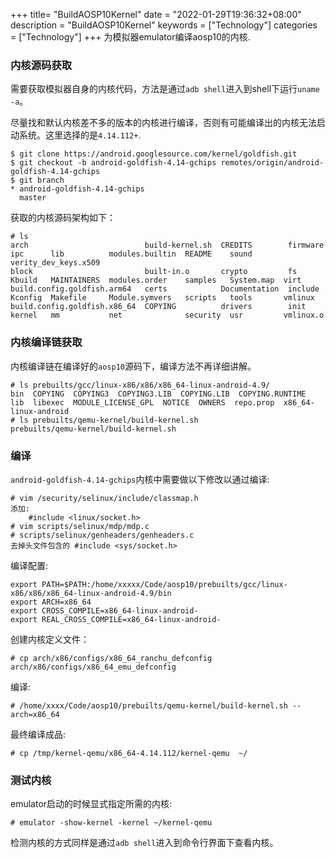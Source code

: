 +++
title= "BuildAOSP10Kernel"
date = "2022-01-29T19:36:32+08:00"
description = "BuildAOSP10Kernel"
keywords = ["Technology"]
categories = ["Technology"]
+++
为模拟器emulator编译aosp10的内核.    

### 内核源码获取
需要获取模拟器自身的内核代码，方法是通过`adb shell`进入到shell下运行`uname -a`。    

尽量找和默认内核差不多的版本的内核进行编译，否则有可能编译出的内核无法启动系统。这里选择的是`4.14.112+`.    

```
$ git clone https://android.googlesource.com/kernel/goldfish.git
$ git checkout -b android-goldfish-4.14-gchips remotes/origin/android-goldfish-4.14-gchips
$ git branch 
* android-goldfish-4.14-gchips
  master
```
获取的内核源码架构如下：    

```
# ls
arch                          build-kernel.sh  CREDITS        firmware  ipc      lib          modules.builtin  README    sound       verity_dev_keys.x509
block                         built-in.o       crypto         fs        Kbuild   MAINTAINERS  modules.order    samples   System.map  virt
build.config.goldfish.arm64   certs            Documentation  include   Kconfig  Makefile     Module.symvers   scripts   tools       vmlinux
build.config.goldfish.x86_64  COPYING          drivers        init      kernel   mm           net              security  usr         vmlinux.o
```
### 内核编译链获取
内核编译链在编译好的`aosp10`源码下，编译方法不再详细讲解。    

```
# ls prebuilts/gcc/linux-x86/x86/x86_64-linux-android-4.9/
bin  COPYING  COPYING3  COPYING3.LIB  COPYING.LIB  COPYING.RUNTIME  lib  libexec  MODULE_LICENSE_GPL  NOTICE  OWNERS  repo.prop  x86_64-linux-android
# ls prebuilts/qemu-kernel/build-kernel.sh
prebuilts/qemu-kernel/build-kernel.sh
```
### 编译
`android-goldfish-4.14-gchips`内核中需要做以下修改以通过编译:     

```
# vim /security/selinux/include/classmap.h
添加:
    #include <linux/socket.h>
# vim scripts/selinux/mdp/mdp.c 
# scripts/selinux/genheaders/genheaders.c
去掉头文件包含的 #include <sys/socket.h>
```
编译配置:    

```
export PATH=$PATH:/home/xxxxx/Code/aosp10/prebuilts/gcc/linux-x86/x86/x86_64-linux-android-4.9/bin
export ARCH=x86_64
export CROSS_COMPILE=x86_64-linux-android-
export REAL_CROSS_COMPILE=x86_64-linux-android-
```
创建内核定义文件：     

```
# cp arch/x86/configs/x86_64_ranchu_defconfig  arch/x86/configs/x86_64_emu_defconfig
```
编译:   

```
# /home/xxxx/Code/aosp10/prebuilts/qemu-kernel/build-kernel.sh --arch=x86_64
```
最终编译成品:    

```
# cp /tmp/kernel-qemu/x86_64-4.14.112/kernel-qemu  ~/
```
### 测试内核
emulator启动的时候显式指定所需的内核:    

```
# emulator -show-kernel -kernel ~/kernel-qemu
```
检测内核的方式同样是通过`adb shell`进入到命令行界面下查看内核。    

